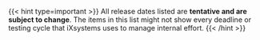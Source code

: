 ---
---

{{< hint type=important >}}
All release dates listed are **tentative and are subject to change**.
The items in this list might not show every deadline or testing cycle that iXsystems uses to manage internal effort.
{{< /hint >}}
